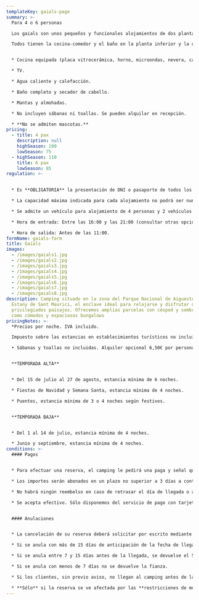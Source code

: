 ```yaml
---
templateKey: gaials-page
summary: >-
  Para 4 o 6 personas

  Los gaials son unos pequeños y funcionales alojamientos de dos plantas ubicados en la parte superior del edificio principal del camping. No están a pie de calle, pero cuentan con una terraza amueblada que sólo se comparte con otros gaials y cada gaial tiene su propia mesa y sillas.

  Todos tienen la cocina-comedor y el baño en la planta inferior y la distribución de las habitaciones varía según el gaial. Las habitaciones son abuhardilladas; los de 4 personas tienen dos habitaciones y los de 6 personas tienen 3.


  * Cocina equipada (placa vitrocerámica, horno, microondas, nevera, cafetera, menaje, vajilla ...)

  * TV.

  * Agua caliente y calefacción.

  * Baño completo y secador de cabello.

  * Mantas y almohadas.

  * No incluyen sábanas ni toallas. Se pueden alquilar en recepción.

  * **No se admiten mascotas.**
pricing:
  - title: 4 pax
    description: null
    highSeason: 100
    lowSeason: 75
  - highSeason: 110
    title: 6 pax
    lowSeason: 85
regulation: >-
  

  * Es **OBLIGATORIA** la presentación de DNI o pasaporte de todos los ocupantes mayores de 14 años a la llegada al cámping y registrar todos los vehículos, indicando la matrícula y el modelo.

  * La capacidad máxima indicada para cada alojamiento no podrá ser nunca superada sin autorización.

  * Se admite un vehículo para alojamiento de 4 personas y 2 vehículos para alojamiento de 6 personas incluidos en el precio. Todo vehículo suplementario deberá ser registrado y abonado según tarifa en vigor.

  * Hora de entrada: Entre las 16:00 y las 21:00 (consultar otras opciones).

  * Hora de salida: Antes de las 11:00.
formName: gaials-form
title: Gaials
images:
  - /images/gaials1.jpg
  - /images/gaials2.jpg
  - /images/gaials3.jpg
  - /images/gaials4.jpg
  - /images/gaials5.jpg
  - /images/gaials6.jpg
  - /images/gaials7.jpg
  - /images/gaials8.jpg
description: Camping situado en la zona del Parque Nacional de Aiguestortes i
  Estany de Sant Maurici, el enclave ideal para relajarse y disfrutar de
  privilegiados paisajes. Ofrecemos amplias parcelas con césped y sombra, así
  como cómodos y espaciosos bungalows
pricingNotes: >-
  *Precios por noche. IVA incluido.

  Impuesto sobre las estancias en establecimientos turísticos no incluido: 0,66 €. Tarifa por persona (+16 años) y día, con un máximo de 7 días.*

  • Sábanas y toallas no incluidas. Alquiler opcional 6,50€ por persona y estancia.


  **TEMPORADA ALTA**


  * Del 15 de julio al 27 de agosto, estancia mínima de 6 noches.

  * Fiestas de Navidad y Semana Santa, estancia mínima de 4 noches.

  * Puentes, estancia mínima de 3 o 4 noches según festivos.


  **TEMPORADA BAJA**


  * Del 1 al 14 de julio, estancia mínima de 4 noches.

  * Junio ​​y septiembre, estancia mínima de 4 noches.
conditions: >-
  #### Pagos


  * Para efectuar una reserva, el camping le pedirá una paga y señal que, dependiendo de la temporada, puede llegar a ser del 40% sobre el total de la estancia.

  * Los importes serán abonados en un plazo no superior a 3 días a contar de la fecha de la solicitud y se realizarán mediante transferencia a la cuenta que se comunicará en el momento de formalizar la reserva. La cantidad restante se liquidará a la llegada al cámping.

  * No habrá ningún reembolso en caso de retrasar el día de llegada o anticipar el día de salida.

  * Se acepta efectivo. Sólo disponemos del servicio de pago con tarjeta durante los meses de Julio y Agosto. Existe también la posibilidad de realizar una transferencia bancaria.


  #### Anulaciones


  * La cancelación de su reserva deberá solicitar por escrito mediante correo electrónico a *[info@campinglamola.com](mailto:info@campinglamola.com)*

  * Si se anula con más de 15 días de anticipación de la fecha de llegada, se devuelve el 90% de la fianza.

  * Si se anula entre 7 y 15 días antes de la llegada, se devuelve el 50% de la fianza.

  * Si se anula con menos de 7 días no se devuelve la fianza.

  * Si los clientes, sin previo aviso, no llegan al camping antes de las 21.00h. del día de llegada, se entenderá cancelada la reserva.

  * **Sólo** si la reserva se ve afectada por las **restricciones de movilidad impuestas por el Gobierno** en relación al Covid-19, se reembolsará el 100% del depósito entregado. Por otros motivos se aplicarán nuestras Condiciones Generales de anulación.
---
```

